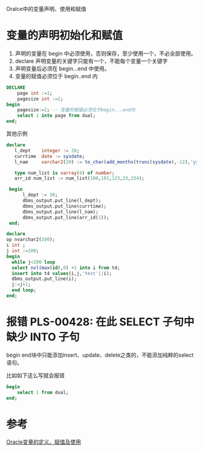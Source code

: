 Oralce中的变量声明、使用和赋值

# 变量的声明初始化和赋值

1. 声明的变量在 begin 中必须使用，否则保存，至少使用一个，不必全部使用。
2. declare 声明变量的关键字只能有一个，不能每个变量一个关键字
3. 声明变量后必须在 begin...end 中使用。
4. 变量的赋值必须位于 begin..end 内

```sql
DECLARE 
    page int :=1;
    pagesize int :=2;
begin
    pagesize:=2; -- 变量的赋值必须位于begin...end内
    select 1 into page from dual;
end;
```


其他示例

```sql
declare
   l_dept    integer := 20;
   currtime  date := sysdate;
   l_nam     varchar2(20) := to_char(add_months(trunc(sysdate),-12),'yyyymmdd');  -- to_char(sysdate,'MM')-13;

   type num_list is varray(4) of number;
   arr_id num_list := num_list(100,101,123,33,234);

 begin
      l_dept := 30;
      dbms_output.put_line(l_dept);
      dbms_output.put_line(currtime);
      dbms_output.put_line(l_nam);
      dbms_output.put_line(arr_id(1));      
 end;
```

```sql
declare
op nvarchar2(100);
i int ;
j int :=100;
begin
  while j<200 loop
  select nvl(max(id),0) +1 into i from t4;
  insert into t4 values(i,j,'test'||i);
  dbms_output.put_line(i);
  j:=j+1;
  end loop;
end;
```

# 报错 PLS-00428: 在此 SELECT 子句中缺少 INTO 子句

begin end块中只能添加insert、update、delete之类的，不能添加纯粹的select语句。

比如如下这么写就会报错

```sql
begin
    select 1 from dual;
end;
```

# 参考

[Oracle变量的定义、赋值及使用](https://www.cnblogs.com/mq0036/p/4155774.html)
